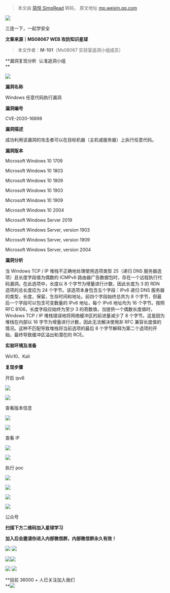 > 本文由 [简悦 SimpRead](http://ksria.com/simpread/) 转码， 原文地址 [mp.weixin.qq.com](https://mp.weixin.qq.com/s/FY6N1Rqv2uhyC18E2gKykQ)

![](https://mmbiz.qpic.cn/mmbiz_png/XWPpvP3nWaibH2uDXYgT5faOIAIGPghRrAyljEx9tvDWDPUCxCic1F1IriazshQkD5siauia6GejluBjOOwtJdoUD8Q/640?wx_fmt=png)

三连一下，一起学安全

****文章来源｜MS08067 WEB 攻防知识星球****

> 本文作者：**M-101**（Ms08067 实验室追洞小组成员）            

**漏洞复现分析  认准追洞小组  
**

![](https://mmbiz.qpic.cn/mmbiz_png/XWPpvP3nWa9Y7Ac6gb6JZVymJwS3gu8cniaUZzJeYAibE3v2VnNlhyC6fSTgtW94Pz51p0TSUl3AtZw0L1bDaAKw/640?wx_fmt=png)  

**漏洞名称**

Windows 任意代码执行漏洞

**漏洞编号**

CVE-2020-16898

**漏洞描述**

成功利用该漏洞的攻击者可以在目标机器（主机或服务器）上执行任意代码。

**漏洞版本**

Microsoft Windows 10 1709 

Microsoft Windows 10 1803 

Microsoft Windows 10 1809 

Microsoft Windows 10 1903 

Microsoft Windows 10 1909 

Microsoft Windows 10 2004 

Microsoft Windows Server 2019

Microsoft Windows Server, version 1903

Microsoft Windows Server, version 1909

Microsoft Windows Server, version 2004

**漏洞分析**

当 Windows TCP / IP 堆栈不正确地处理使用选项类型 25（递归 DNS 服务器选项）且长度字段值为偶数的 ICMPv6 路由器广告数据包时，存在一个远程执行代码漏洞。在此选项中，长度以 8 个字节为增量进行计数，因此长度为 3 的 RDN 选项的总长度应为 24 个字节。该选项本身包含五个字段：IPv6 递归 DNS 服务器的类型，长度，保留，生存时间和地址。前四个字段始终总共为 8 个字节，但最后一个字段可以包含可变数量的 IPv6 地址，每个 IPv6 地址均为 16 个字节。按照 RFC 8106，长度字段应始终为至少 3 的奇数值，当提供一个偶数长度值时，Windows TCP / IP 堆栈错误地将网络缓冲区的前进量减少了 8 个字节。这是因为堆栈在内部以 16 字节为增量进行计数，因此无法解决使用非 RFC 兼容长度值的情况。这种不匹配导致堆栈将当前选项的最后 8 个字节解释为第二个选项的开始，最终导致缓冲区溢出和潜在的 RCE。

**实验环境及准备**

Win10、Kali

**复现步骤**

开启 ipv6

![](https://mmbiz.qpic.cn/mmbiz_png/XWPpvP3nWaibH2uDXYgT5faOIAIGPghRrEucPwNlkQ6mtQib855bzXkMh6R6DE5j0Uc46ib7fxRk7iaY8HiaCNxoRQg/640?wx_fmt=png)

![](https://mmbiz.qpic.cn/mmbiz_jpg/XWPpvP3nWaibH2uDXYgT5faOIAIGPghRrd55T4Wg2UibuklPalUQp3u1WTbf1WmgLkkoIuIm5kMQCHiaKmiaGPUl9Q/640?wx_fmt=jpeg)

查看版本信息

![](https://mmbiz.qpic.cn/mmbiz_png/XWPpvP3nWaibH2uDXYgT5faOIAIGPghRrEucPwNlkQ6mtQib855bzXkMh6R6DE5j0Uc46ib7fxRk7iaY8HiaCNxoRQg/640?wx_fmt=png)

![](https://mmbiz.qpic.cn/mmbiz_jpg/XWPpvP3nWaibH2uDXYgT5faOIAIGPghRrT0IGCwU4GGAj7zJFicicMOxQxicGjXvC06xHB7MmcW9XDpV1rIuzJTjAg/640?wx_fmt=jpeg)

查看 IP

![](https://mmbiz.qpic.cn/mmbiz_png/XWPpvP3nWaibH2uDXYgT5faOIAIGPghRrEucPwNlkQ6mtQib855bzXkMh6R6DE5j0Uc46ib7fxRk7iaY8HiaCNxoRQg/640?wx_fmt=png)

![](https://mmbiz.qpic.cn/mmbiz_png/XWPpvP3nWaibH2uDXYgT5faOIAIGPghRrufsqI8Ecicn9qDLsBjjZXfMrmhq7zWkyd7Sicm5Hga0kChE1ojEpA92Q/640?wx_fmt=png)

执行 poc

![](https://mmbiz.qpic.cn/mmbiz_png/XWPpvP3nWaibH2uDXYgT5faOIAIGPghRrEucPwNlkQ6mtQib855bzXkMh6R6DE5j0Uc46ib7fxRk7iaY8HiaCNxoRQg/640?wx_fmt=png)

![](https://mmbiz.qpic.cn/mmbiz_png/XWPpvP3nWaibH2uDXYgT5faOIAIGPghRrfScXhJjribUq6rLgNeFJPbiawXfm9IIjPEy44ziaVpcIYGuAnficbhHkhQ/640?wx_fmt=png)

![](https://mmbiz.qpic.cn/mmbiz_png/XWPpvP3nWaibH2uDXYgT5faOIAIGPghRrEucPwNlkQ6mtQib855bzXkMh6R6DE5j0Uc46ib7fxRk7iaY8HiaCNxoRQg/640?wx_fmt=png)

![](https://mmbiz.qpic.cn/mmbiz_jpg/XWPpvP3nWaibH2uDXYgT5faOIAIGPghRrtXYIAiag17RhsI6fo21IofCTIpGvB2uZrtY9oJcicOn0CE0xasdKCGAA/640?wx_fmt=jpeg)  

公众号  

**扫描下方二维码加入星球学习**

**加入后会邀请你进入内部微信群，内部微信群永久有效！**

![](https://mmbiz.qpic.cn/mmbiz_png/XWPpvP3nWa9Y7Ac6gb6JZVymJwS3gu8cniaUZzJeYAibE3v2VnNlhyC6fSTgtW94Pz51p0TSUl3AtZw0L1bDaAKw/640?wx_fmt=png) ![](https://mmbiz.qpic.cn/mmbiz_png/XWPpvP3nWa9Y7Ac6gb6JZVymJwS3gu8cT2rJYbRzsO9Q3J9rSltBVzts0O7USfFR8iaFOBwKdibX3hZiadoLRJIibA/640?wx_fmt=png)

![](https://mmbiz.qpic.cn/mmbiz_png/XWPpvP3nWaicBVC2S4ujJibsVHZ8Us607qBMpNj25fCmz9hP5T1yA6cjibXXCOibibSwQmeIebKa74v6MXUgNNuia7Uw/640?wx_fmt=png)![](https://mmbiz.qpic.cn/mmbiz_png/XWPpvP3nWa9Y7Ac6gb6JZVymJwS3gu8cRey7icGjpsvppvqqhcYo6RXAqJcUwZy3EfeNOkMRS37m0r44MWYIYmg/640?wx_fmt=png)

![](https://mmbiz.qpic.cn/mmbiz_jpg/XWPpvP3nWaicjovru6mibAFRpVqK7ApHAwiaEGVqXtvB1YQahibp6eTIiaiap2SZPer1QXsKbNUNbnRbiaR4djJibmXAfQ/640?wx_fmt=jpeg) ![](https://mmbiz.qpic.cn/mmbiz_png/XWPpvP3nWaicJ39cBtzvcja8GibNMw6y6Amq7es7u8A8UcVds7Mpib8Tzu753K7IZ1WdZ66fDianO2evbG0lEAlJkg/640?wx_fmt=png)  

**目前 36000 + 人已关注加入我们  
**![](https://mmbiz.qpic.cn/mmbiz_gif/XWPpvP3nWa9FwrfJTzPRIyROZ2xwWyk6xuUY59uvYPCLokCc6iarKrkOWlEibeRI9DpFmlyNqA2OEuQhyaeYXzrw/640?wx_fmt=gif)